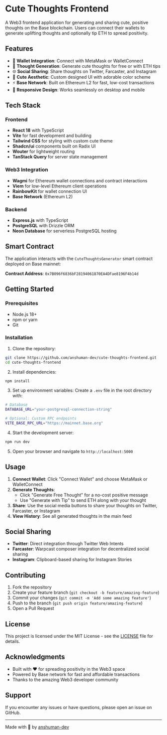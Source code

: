 # Cute Thoughts Frontend

A Web3 frontend application for generating and sharing cute, positive thoughts on the Base blockchain. Users can connect their wallets to generate uplifting thoughts and optionally tip ETH to spread positivity.

## Features

- 🔗 **Wallet Integration**: Connect with MetaMask or WalletConnect
- 💭 **Thought Generation**: Generate cute thoughts for free or with ETH tips
- 🌐 **Social Sharing**: Share thoughts on Twitter, Farcaster, and Instagram
- 🎨 **Cute Aesthetic**: Custom designed UI with adorable color scheme
- ⚡ **Base Network**: Built on Ethereum L2 for fast, low-cost transactions
- 📱 **Responsive Design**: Works seamlessly on desktop and mobile

## Tech Stack

### Frontend
- **React 18** with TypeScript
- **Vite** for fast development and building
- **Tailwind CSS** for styling with custom cute theme
- **Shadcn/ui** components built on Radix UI
- **Wouter** for lightweight routing
- **TanStack Query** for server state management

### Web3 Integration
- **Wagmi** for Ethereum wallet connections and contract interactions
- **Viem** for low-level Ethereum client operations
- **RainbowKit** for wallet connection UI
- **Base Network** (Ethereum L2)

### Backend
- **Express.js** with TypeScript
- **PostgreSQL** with Drizzle ORM
- **Neon Database** for serverless PostgreSQL hosting

## Smart Contract

The application interacts with the `CuteThoughtsGenerator` smart contract deployed on Base mainnet:

**Contract Address**: `0x7B096f6836bF28194061870EA4DFae8196F4b14d`

## Getting Started

### Prerequisites

- Node.js 18+ 
- npm or yarn
- Git

### Installation

1. Clone the repository:
```bash
git clone https://github.com/anshuman-dev/cute-thoughts-frontend.git
cd cute-thoughts-frontend
```

2. Install dependencies:
```bash
npm install
```

3. Set up environment variables:
Create a `.env` file in the root directory with:
```bash
# Database
DATABASE_URL="your-postgresql-connection-string"

# Optional: Custom RPC endpoints
VITE_BASE_RPC_URL="https://mainnet.base.org"
```

4. Start the development server:
```bash
npm run dev
```

5. Open your browser and navigate to `http://localhost:5000`

## Usage

1. **Connect Wallet**: Click "Connect Wallet" and choose MetaMask or WalletConnect
2. **Generate Thoughts**: 
   - Click "Generate Free Thought" for a no-cost positive message
   - Use "Generate with Tip" to send ETH along with your thought
3. **Share**: Use the social media buttons to share your thoughts on Twitter, Farcaster, or Instagram
4. **View History**: See all generated thoughts in the main feed

## Social Sharing

- **Twitter**: Direct integration through Twitter Web Intents
- **Farcaster**: Warpcast composer integration for decentralized social sharing  
- **Instagram**: Clipboard-based sharing for Instagram Stories

## Contributing

1. Fork the repository
2. Create your feature branch (`git checkout -b feature/amazing-feature`)
3. Commit your changes (`git commit -m 'Add some amazing feature'`)
4. Push to the branch (`git push origin feature/amazing-feature`)
5. Open a Pull Request

## License

This project is licensed under the MIT License - see the [LICENSE](LICENSE) file for details.

## Acknowledgments

- Built with ❤️ for spreading positivity in the Web3 space
- Powered by Base network for fast and affordable transactions
- Thanks to the amazing Web3 developer community

## Support

If you encounter any issues or have questions, please open an issue on GitHub.

---

Made with 💖 by [anshuman-dev](https://github.com/anshuman-dev)
